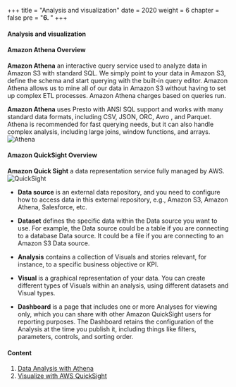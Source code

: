 +++
title = "Analysis and visualization"
date = 2020
weight = 6
chapter = false
pre = "<b>6. </b>"
+++

#### Analysis and visualization

#### Amazon Athena Overview

**Amazon Athena** an interactive query service used to analyze data in Amazon S3 with standard SQL. We simply point to your data in Amazon S3, define the schema and start querying with the built-in query editor. Amazon Athena allows us to mine all of our data in Amazon S3 without having to set up complex ETL processes. Amazon Athena charges based on queries run.

**Amazon Athena** uses Presto with ANSI SQL support and works with many standard data formats, including CSV, JSON, ORC, Avro , and Parquet. Athena is recommended for fast querying needs, but it can also handle complex analysis, including large joins, window functions, and arrays.
![Athena](/images/1/athena.png?width=10pc)

#### Amazon QuickSight Overview

**Amazon Quick Sight** a data representation service fully managed by AWS.
![QuickSight](/images/1/quicksight.jpeg?width=10pc)

- **Data source** is an external data repository, and you need to configure how to access data in this external repository, e.g., Amazon S3, Amazon Athena, Salesforce, etc.

- **Dataset** defines the specific data within the Data source you want to use. For example, the Data source could be a table if you are connecting to a database Data source. It could be a file if you are connecting to an Amazon S3 Data source.

- **Analysis** contains a collection of Visuals and stories relevant, for instance, to a specific business objective or KPI.

- **Visual** is a graphical representation of your data. You can create different types of Visuals within an analysis, using different datasets and Visual types.

- **Dashboard** is a page that includes one or more Analyses for viewing only, which you can share with other Amazon QuickSight users for reporting purposes. The Dashboard retains the configuration of the Analysis at the time you publish it, including things like filters, parameters, controls, and sorting order.

#### Content

1. [Data Analysis with Athena](../6-Analysis-visualization/1-analysis-athena/_index.md)
2. [Visualize with AWS QuickSight](../6-Analysis-visualization/2-visualize-quicksight/_index.md)

